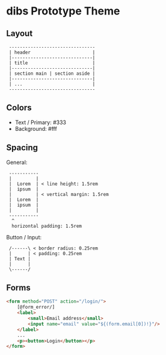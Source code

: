 dibs Prototype Theme
===================

Layout
------

```
 --------------------------------
 | header                       |
 |------------------------------|
 | title                        |
 |------------------------------|
 | section main | section aside |
 |------------------------------|
 | ...                          |
 --------------------------------
```

Colors
------

 * Text / Primary: #333
 * Background:     #fff

Spacing
-------

General:

```
 -----------
 |         |
 |  Lorem  | < line height: 1.5rem
 |  ipsum  |
 |         | < vertical margin: 1.5rem
 |  Lorem  |
 |  ipsum  |
 |         |
 -----------
  ^
  horizontal padding: 1.5rem
```

Button / Input:

```
 /------\ < border radius: 0.25rem
 |      | < padding: 0.25rem
 | Text |
 |      |
 \------/
```

Forms
-----

```html
<form method="POST" action="/login/">
    [@form_error/]
    <label>
        <small>Email address</small>
        <input name="email" value="${(form.email[0])!}"/>
    </label>
    ...
    <p><button>Login</button></p>
</form>
```
